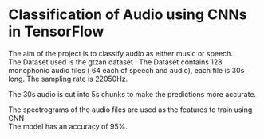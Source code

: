 # Classification of Audio using CNNs in TensorFlow
The aim of the project is to classify audio as either music or speech.  
The Dataset used is the gtzan dataset : The Dataset contains 128 monophonic audio files ( 64 each of speech and audio), each file is 30s long. The sampling rate is 22050Hz.  

The 30s audio is cut into 5s chunks to make the predictions more accurate.

The spectrograms of the audio files are used as the features to train using CNN  
The model has an accuracy of 95%.
